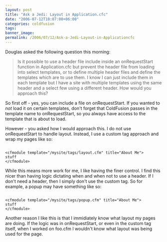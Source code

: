 ```yaml
---
layout: post
title: "Ask a Jedi: Layout in Application.cfc"
date: "2006-07-12T10:07:00+06:00"
categories: coldfusion 
tags: 
banner_image: 
permalink: /2006/07/12/Ask-a-Jedi-Layout-in-Applicationcfc
---
```


Douglas asked the following question this morning:

<blockquote>
Is it possible to use a header file include inside an
onRequestStart function in Application.cfc but prevent the header file from loading into select templates, or to define multiple header files and define the templates which are to use them.  I know I can just include them in each template but I have a site with multiple templates using the same header and a select few using a different header.  How would you approach this?
</blockquote>

So first off - yes, you can include a file on onRequestStart. If you wanted to <i>not</i> load it on certain templates, don't forget that ColdFusion passes in the template name to onRequestStart, so you always have access to the template that is about to load. 

However - you asked how I would approach this. I do not use onRequestStart to handle layout. Instead, I use a custom tag approach and wrap my pages like so:

<code>
&lt;cfmodule template="/mysite/tags/layout.cfm" title="About Me"&gt;
stuff
&lt;/cfmodule&gt;
</code>

While this means more work for me, I like having the finer control. I find this nicer than having logic dictating when and when not to use a header. If I don't need a header, then I simply don't use the custom tag. So for example, a popup may have something like so:

<code>
&lt;cfmodule template="/mysite/tags/popup.cfm" title="About Me"&gt;
stuff
&lt;/cfmodule&gt;
</code>

Another reason I like this is that I immidiately know what layout my pages are doing. If the logic was in onRequestStart, or even in the custom tag itself, when I worked on foo.cfm I wouldn't know what layout was being used for the page.